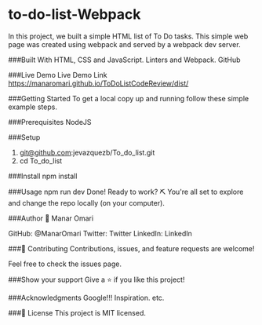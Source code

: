 # to-do-list-Webpack
In this project, we built a simple HTML list of To Do tasks. This simple web page was created using webpack and served by a webpack dev server.

###Built With
HTML, CSS and JavaScript.
Linters and Webpack.
GitHub

###Live Demo
Live Demo Link
https://manaromari.github.io/ToDoListCodeReview/dist/

###Getting Started
To get a local copy up and running follow these simple example steps.

###Prerequisites
NodeJS

###Setup
1. git@github.com:jevazquezb/To_do_list.git
2. cd To_do_list

###Install
npm install

###Usage
npm run dev
Done!
Ready to work? ⛏️ You're all set to explore and change the repo locally (on your computer).

###Author
👤 Manar Omari 

GitHub: @ManarOmari
Twitter: Twitter
LinkedIn: LinkedIn

###🤝 Contributing
Contributions, issues, and feature requests are welcome!

Feel free to check the issues page.

###Show your support
Give a ⭐️ if you like this project!

###Acknowledgments
Google!!!
Inspiration.
etc.

###📝 License
This project is MIT licensed.